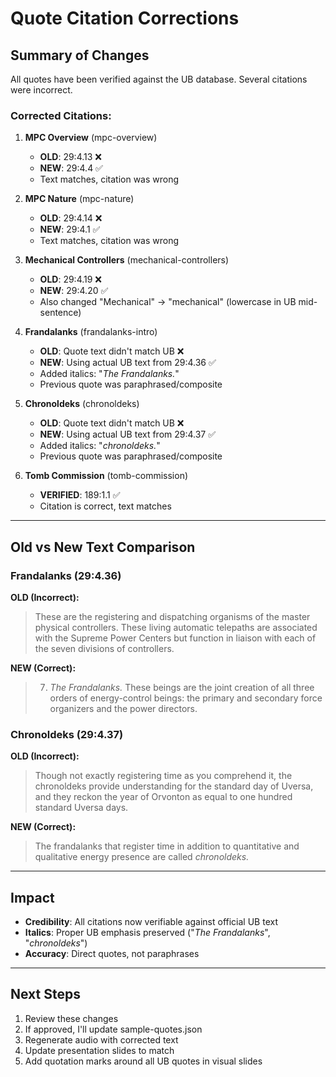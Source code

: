 # Quote Citation Corrections

## Summary of Changes

All quotes have been verified against the UB database. Several citations were incorrect.

### Corrected Citations:

1. **MPC Overview** (mpc-overview)
   - **OLD**: 29:4.13 ❌
   - **NEW**: 29:4.4 ✅
   - Text matches, citation was wrong

2. **MPC Nature** (mpc-nature)
   - **OLD**: 29:4.14 ❌
   - **NEW**: 29:4.1 ✅
   - Text matches, citation was wrong

3. **Mechanical Controllers** (mechanical-controllers)
   - **OLD**: 29:4.19 ❌
   - **NEW**: 29:4.20 ✅
   - Also changed "Mechanical" → "mechanical" (lowercase in UB mid-sentence)

4. **Frandalanks** (frandalanks-intro)
   - **OLD**: Quote text didn't match UB ❌
   - **NEW**: Using actual UB text from 29:4.36 ✅
   - Added italics: "<i>The Frandalanks.</i>"
   - Previous quote was paraphrased/composite

5. **Chronoldeks** (chronoldeks)
   - **OLD**: Quote text didn't match UB ❌
   - **NEW**: Using actual UB text from 29:4.37 ✅
   - Added italics: "<i>chronoldeks.</i>"
   - Previous quote was paraphrased/composite

6. **Tomb Commission** (tomb-commission)
   - **VERIFIED**: 189:1.1 ✅
   - Citation is correct, text matches

---

## Old vs New Text Comparison

### Frandalanks (29:4.36)

**OLD (Incorrect):**
> These are the registering and dispatching organisms of the master physical controllers. These living automatic telepaths are associated with the Supreme Power Centers but function in liaison with each of the seven divisions of controllers.

**NEW (Correct):**
> 7. <i>The Frandalanks.</i> These beings are the joint creation of all three orders of energy-control beings: the primary and secondary force organizers and the power directors.

### Chronoldeks (29:4.37)

**OLD (Incorrect):**
> Though not exactly registering time as you comprehend it, the chronoldeks provide understanding for the standard day of Uversa, and they reckon the year of Orvonton as equal to one hundred standard Uversa days.

**NEW (Correct):**
> The frandalanks that register time in addition to quantitative and qualitative energy presence are called <i>chronoldeks.</i>

---

## Impact

- **Credibility**: All citations now verifiable against official UB text
- **Italics**: Proper UB emphasis preserved ("<i>The Frandalanks</i>", "<i>chronoldeks</i>")
- **Accuracy**: Direct quotes, not paraphrases

---

## Next Steps

1. Review these changes
2. If approved, I'll update sample-quotes.json
3. Regenerate audio with corrected text
4. Update presentation slides to match
5. Add quotation marks around all UB quotes in visual slides
